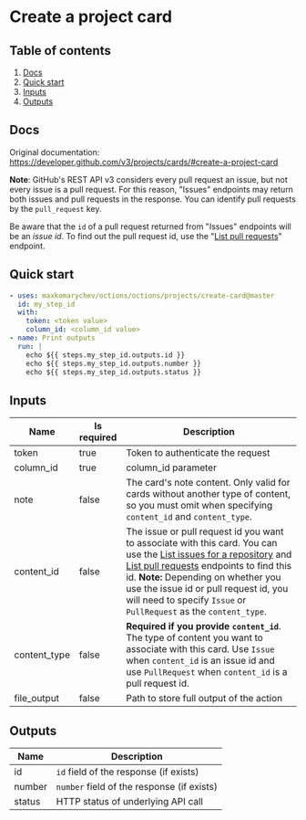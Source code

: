 # Create a project card

## Table of contents

1. [Docs](#docs)
1. [Quick start](#quick-start)
1. [Inputs](#inputs)
1. [Outputs](#outputs)

<a name="quick-start" ></a>
## Docs

Original documentation: https://developer.github.com/v3/projects/cards/#create-a-project-card

**Note**: GitHub's REST API v3 considers every pull request an issue, but not every issue is a pull request. For this reason, "Issues" endpoints may return both issues and pull requests in the response. You can identify pull requests by the `pull_request` key.

Be aware that the `id` of a pull request returned from "Issues" endpoints will be an _issue id_. To find out the pull request id, use the "[List pull requests](https://developer.github.com/v3/pulls/#list-pull-requests)" endpoint.


<a name="quick start" ></a>
## Quick start

```yaml
- uses: maxkomarychev/octions/octions/projects/create-card@master
  id: my_step_id
  with:
    token: <token value>
    column_id: <column_id value>
- name: Print outputs
  run: |
    echo ${{ steps.my_step_id.outputs.id }}
    echo ${{ steps.my_step_id.outputs.number }}
    echo ${{ steps.my_step_id.outputs.status }}
```


<a name="inputs" ></a>
## Inputs

| Name | Is required | Description |
|---|---|---|
|token|true|Token to authenticate the request
|column_id|true|column_id parameter
|note|false|The card's note content. Only valid for cards without another type of content, so you must omit when specifying `content_id` and `content_type`.
|content_id|false|The issue or pull request id you want to associate with this card. You can use the [List issues for a repository](https://developer.github.com/v3/issues/#list-issues-for-a-repository) and [List pull requests](https://developer.github.com/v3/pulls/#list-pull-requests) endpoints to find this id.   **Note:** Depending on whether you use the issue id or pull request id, you will need to specify `Issue` or `PullRequest` as the `content_type`.
|content_type|false|**Required if you provide `content_id`**. The type of content you want to associate with this card. Use `Issue` when `content_id` is an issue id and use `PullRequest` when `content_id` is a pull request id.
|file_output|false|Path to store full output of the action

<a name="outputs" ></a>
## Outputs

| Name | Description |
|---|---|
|id|`id` field of the response (if exists)|
|number|`number` field of the response (if exists)|
|status|HTTP status of underlying API call|

